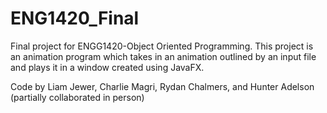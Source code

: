 # ENG1420_Final
Final project for ENGG1420-Object Oriented Programming.
This project is an animation program which takes in an animation outlined by an input file and plays it in a window created using JavaFX.

Code by Liam Jewer, Charlie Magri, Rydan Chalmers, and Hunter Adelson
(partially collaborated in person)
